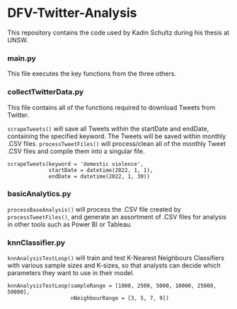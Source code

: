 # DFV-Twitter-Analysis
This repository contains the code used by Kadin Schultz during his thesis at UNSW.

### main.py
This file executes the key functions from the three others.

### collectTwitterData.py
This file contains all of the functions required to download Tweets from Twitter.

```scrapeTweets()``` will save all Tweets within the startDate and endDate, containing the specified keyword. The Tweets will be saved within monthly .CSV files. ```processTweetFiles()``` will process/clean all of the monthly Tweet .CSV files and compile them into a singular file.
```
scrapeTweets(keyword = 'domestic violence',
             startDate = datetime(2022, 1, 1),
             endDate = datetime(2022, 1, 30))
```

### basicAnalytics.py
```processBaseAnalysis()``` will process the .CSV file created by ```processTweetFiles()```, and generate an assortment of .CSV files for analysis in other tools such as Power BI or Tableau.

### knnClassifier.py
```knnAnalysisTestLoop()``` will train and test K-Nearest Neighbours Classifiers with various sample sizes and K-sizes, so that analysts can decide which parameters they want to use in their model.

```
knnAnalysisTestLoop(sampleRange = [1000, 2500, 5000, 10000, 25000, 50000],
                    nNeighbourRange = [3, 5, 7, 9])
```
